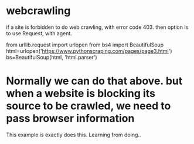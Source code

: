 # webcrawling

if a site is forbidden to do web crawling, with error code 403. then option is to use Request, with agent.

from urllib.request import urlopen
from bs4 import BeautifulSoup
html=urlopen('https://www.pythonscraping.com/pages/page3.html')
bs=BeautifulSoup(html, 'html.parser')

# Normally we can do that above. but when a website is blocking its source to be crawled, we need to pass browser information

This example is exactly does this. Learning from doing..

